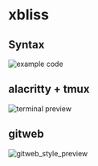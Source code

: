 # xbliss

## Syntax
![example code](https://raw.githubusercontent.com/wojciechkepka/xbliss-vim/master/code.png)

## alacritty + tmux
![terminal preview](https://raw.githubusercontent.com/wojciechkepka/xbliss-vim/master/term.png)

## gitweb
![gitweb_style_preview](https://raw.githubusercontent.com/wojciechkepka/xbliss-vim/master/gitweb.png)
